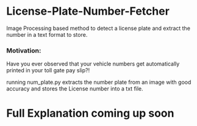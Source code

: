 # License-Plate-Number-Fetcher
Image Processing based method to detect a license plate and extract the number in a text format to store. 

### Motivation: 
Have you ever observed that your vehicle numbers get automatically printed in your toll gate pay slip?!

running num_plate.py extracts the number plate from an image with good accuracy and stores the License number into a txt file.

# Full Explanation coming up soon
